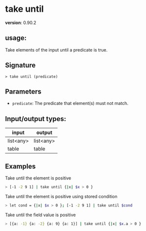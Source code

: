 # take until

**version**: 0.90.2

## **usage**:

Take elements of the input until a predicate is true.

## Signature

`> take until (predicate)`

## Parameters

- `predicate`: The predicate that element(s) must not match.

## Input/output types:

| input       | output      |
| ----------- | ----------- |
| list\<any\> | list\<any\> |
| table       | table       |

## Examples

Take until the element is positive

```bash
> [-1 -2 9 1] | take until {|x| $x > 0 }
```

Take until the element is positive using stored condition

```bash
> let cond = {|x| $x > 0 }; [-1 -2 9 1] | take until $cond
```

Take until the field value is positive

```bash
> [{a: -1} {a: -2} {a: 9} {a: 1}] | take until {|x| $x.a > 0 }
```
